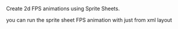 Create 2d FPS animations using Sprite Sheets.

you can run the sprite sheet FPS animation with just from xml layout
